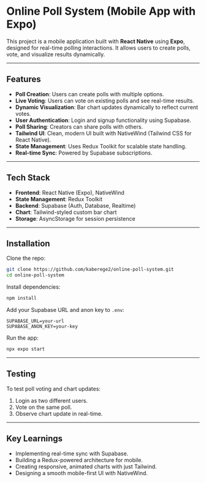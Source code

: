 # Online Poll System (Mobile App with Expo)

This project is a mobile application built with **React Native** using **Expo**, designed for real-time polling interactions. It allows users to create polls, vote, and visualize results dynamically.

---

## Features

- **Poll Creation**: Users can create polls with multiple options.
- **Live Voting**: Users can vote on existing polls and see real-time results.
- **Dynamic Visualization**: Bar chart updates dynamically to reflect current votes.
- **User Authentication**: Login and signup functionality using Supabase.
- **Poll Sharing**: Creators can share polls with others.
- **Tailwind UI**: Clean, modern UI built with NativeWind (Tailwind CSS for React Native).
- **State Management**: Uses Redux Toolkit for scalable state handling.
- **Real-time Sync**: Powered by Supabase subscriptions.

---

## Tech Stack

- **Frontend**: React Native (Expo), NativeWind
- **State Management**: Redux Toolkit
- **Backend**: Supabase (Auth, Database, Realtime)
- **Chart**: Tailwind-styled custom bar chart
- **Storage**: AsyncStorage for session persistence

---

## Installation

Clone the repo:

```bash
git clone https://github.com/kaberege2/online-poll-system.git
cd online-poll-system
```

Install dependencies:

```bash
npm install
```

Add your Supabase URL and anon key to `.env`:

```env
SUPABASE_URL=your-url
SUPABASE_ANON_KEY=your-key
```

Run the app:

```bash
npx expo start
```

---

## Testing

To test poll voting and chart updates:

1. Login as two different users.
2. Vote on the same poll.
3. Observe chart update in real-time.

---

## Key Learnings

- Implementing real-time sync with Supabase.
- Building a Redux-powered architecture for mobile.
- Creating responsive, animated charts with just Tailwind.
- Designing a smooth mobile-first UI with NativeWind.
